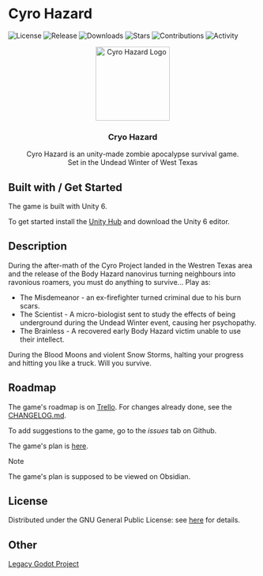 # Cyro Hazard

<!--
Summary (no header)
Built with / Get started
Description
Roadmap
License
-->

![License](https://img.shields.io/github/license/Blockitifluy/Cyro-Hazard-Unity.svg)
![Release](https://img.shields.io/github/release/Blockitifluy/Cyro-Hazard-Unity.svg)
![Downloads](https://img.shields.io/github/downloads/Blockitifluy/Cyro-Hazard-Unity/total.svg)
![Stars](https://img.shields.io/github/stars/Blockitifluy/Cyro-Hazard-Unity.svg)
![Contributions](https://img.shields.io/github/contributors/Blockitifluy/Cyro-Hazard-Unity)
![Activity](https://img.shields.io/github/commit-activity/m/Blockitifluy/Cyro-Hazard-Unity)

<div align="center">
<image src="Assets/Icon/icon256.png" width="150" alt="Cyro Hazard Logo"/>

<h3>Cryo Hazard</h3>

Cyro Hazard is an unity-made zombie apocalypse survival game.
<br/>
Set in the Undead Winter of West Texas

</div>

## Built with / Get Started

The game is built with Unity 6.

To get started install the [Unity Hub](https://unity.com/download) and download the Unity 6 editor.

## Description

During the after-math of the Cyro Project landed in the Westren Texas area and the release of the Body Hazard nanovirus turning neighbours into ravonious roamers, you must do anything to survive...
Play as:

- The Misdemeanor - an ex-firefighter turned criminal due to his burn scars.
- The Scientist - A micro-biologist sent to study the effects of being underground during the Undead Winter event, causing her psychopathy.
- The Brainless - A recovered early Body Hazard victim unable to use their intellect.

During the Blood Moons and violent Snow Storms, halting your progress and hitting you like a truck. Will you survive.

## Roadmap

The game's roadmap is on [Trello](https://trello.com/b/6ZjdDMcR/cyro-hazard). For changes already done, see the [CHANGELOG.md](CHANGELOG.md).

To add suggestions to the game, go to the _issues_ tab on Github.

The game's plan is [here](https://github.com/Blockitifluy/Cyro-Hazard-Doc).

> [!NOTE]
> The game's plan is supposed to be viewed on Obsidian.

## License

Distributed under the GNU General Public License: see [here](LICENSE) for details.

## Other

[Legacy Godot Project](https://github.com/Blockitifluy/Cyro-Hazard-Godot)
